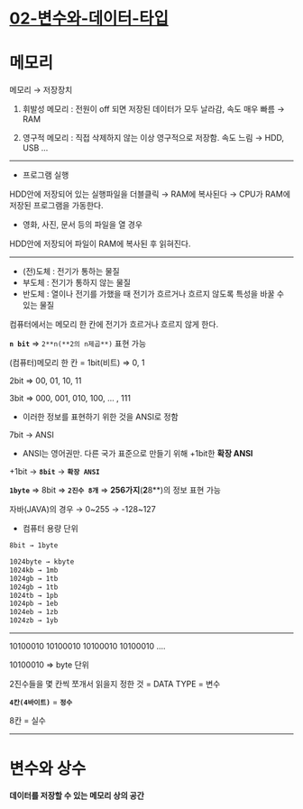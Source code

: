 # [02-변수와-데이터-타입]()

# 메모리

메모리 → 저장장치  

1) 휘발성 메모리 : 전원이 off 되면 저장된 데이터가 모두 날라감, 속도 매우 빠름 → RAM  

2) 영구적 메모리 : 직접 삭제하지 않는 이상 영구적으로 저장함. 속도 느림 → HDD, USB …  

---

- 프로그램 실행

HDD안에 저장되어 있는 실행파일을 더블클릭 → RAM에 복사된다 → CPU가 RAM에 저장된 프로그램을 가동한다.  

- 영화, 사진, 문서 등의 파일을 열 경우

HDD안에 저장되어 파일이 RAM에 복사된 후 읽혀진다.  

---

- (전)도체 : 전기가 통하는 물질
- 부도체 : 전기가 통하지 않는 물질
- 반도체 : 열이나 전기를 가했을 때 전기가 흐르거나 흐르지 않도록 특성을 바꿀 수 있는 물질

컴퓨터에서는 메모리 한 칸에 전기가 흐르거나 흐르지 않게 한다.  

**`n bit`** ⇒ `2**n(**2의 n제곱**)` 표현 가능  

(컴퓨터)메모리 한 칸 = 1bit(비트)  ⇒ 0, 1  

2bit ⇒ 00, 01, 10, 11  

3bit ⇒ 000, 001, 010, 100, … , 111  

- 이러한 정보를 표현하기 위한 것을 ANSI로 정함

7bit → ANSI  

- ANSI는 영어권만. 다른 국가 표준으로 만들기 위해 +1bit한 **확장 ANSI**

+1bit → **`8bit`** → **`확장 ANSI`**

**`1byte`** ⇒ 8bit ⇒ **`2진수 8개`** ⇒ **256가지**(**2**8**)의 정보 표현 가능  

자바(JAVA)의 경우 → 0~255 → -128~127  

- 컴퓨터 용량 단위

```markdown
8bit → 1byte

1024byte → kbyte
1024kb → 1mb
1024gb → 1tb
1024gb → 1tb
1024tb → 1pb
1024pb → 1eb
1024eb → 1zb
1024zb → 1yb
```

---

10100010 10100010 10100010 10100010 ….  

10100010 ⇒ byte 단위  

2진수들을 몇 칸씩 쪼개서 읽을지 정한 것 = DATA TYPE = 변수  

**`4칸(4바이트)`** = **`정수`**  

8칸 = 실수  

---

# 변수와 상수

**데이터를 저장할 수 있는 메모리 상의 공간**